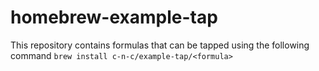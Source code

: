 # homebrew-example-tap

This repository contains formulas that can be tapped using the following command
```brew install c-n-c/example-tap/<formula>```

